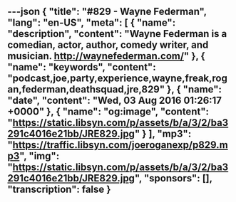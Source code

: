 ---json
{
  "title": "#829 - Wayne Federman",
  "lang": "en-US",
  "meta": [
    {
      "name": "description",
      "content": "Wayne Federman is a comedian, actor, author, comedy writer, and musician. http://waynefederman.com/"
    },
    {
      "name": "keywords",
      "content": "podcast,joe,party,experience,wayne,freak,rogan,federman,deathsquad,jre,829"
    },
    {
      "name": "date",
      "content": "Wed, 03 Aug 2016 01:26:17 +0000"
    },
    {
      "name": "og:image",
      "content": "https://static.libsyn.com/p/assets/b/a/3/2/ba3291c4016e21bb/JRE829.jpg"
    }
  ],
  "mp3": "https://traffic.libsyn.com/joeroganexp/p829.mp3",
  "img": "https://static.libsyn.com/p/assets/b/a/3/2/ba3291c4016e21bb/JRE829.jpg",
  "sponsors": [],
  "transcription": false
}
---
<episode-header />

<timemark seconds="0" />

<transcribe-call-to-action />

<episode-footer />